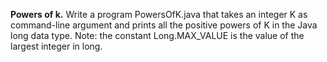 **Powers of k.** Write a program PowersOfK.java that takes an integer K as command-line argument and prints all the positive powers of K in the Java long data type. Note: the constant Long.MAX_VALUE is the value of the largest integer in long.
